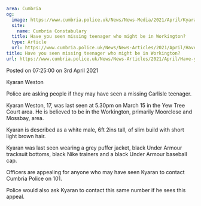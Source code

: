 ```yaml
area: Cumbria
og:
  image: https://www.cumbria.police.uk/News/News-Media/2021/April/Kyaran-Westonjpg.jpg
  site:
    name: Cumbria Constabulary
  title: Have you seen missing teenager who might be in Workington?
  type: Article
  url: https://www.cumbria.police.uk/News/News-Articles/2021/April/Have-you-seen-missing-teenager-who-might-be-in-Workington.aspx
title: Have you seen missing teenager who might be in Workington?
url: https://www.cumbria.police.uk/News/News-Articles/2021/April/Have-you-seen-missing-teenager-who-might-be-in-Workington.aspx
```

Posted on 07:25:00 on 3rd April 2021

Kyaran Weston

Police are asking people if they may have seen a missing Carlisle teenager.

Kyaran Weston, 17, was last seen at 5.30pm on March 15 in the Yew Tree Court area. He is believed to be in the Workington, primarily Moorclose and Mossbay, area.

Kyaran is described as a white male, 6ft 2ins tall, of slim build with short light brown hair.

Kyaran was last seen wearing a grey puffer jacket, black Under Armour tracksuit bottoms, black Nike trainers and a black Under Armour baseball cap.

Officers are appealing for anyone who may have seen Kyaran to contact Cumbria Police on 101.

Police would also ask Kyaran to contact this same number if he sees this appeal.
